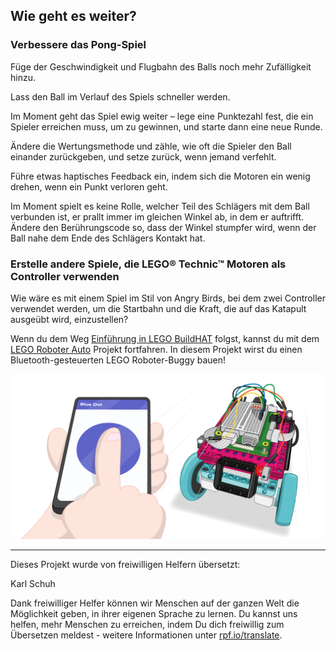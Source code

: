 ## Wie geht es weiter?

### Verbessere das Pong-Spiel

Füge der Geschwindigkeit und Flugbahn des Balls noch mehr Zufälligkeit hinzu.

Lass den Ball im Verlauf des Spiels schneller werden.

Im Moment geht das Spiel ewig weiter – lege eine Punktezahl fest, die ein Spieler erreichen muss, um zu gewinnen, und starte dann eine neue Runde.

Ändere die Wertungsmethode und zähle, wie oft die Spieler den Ball einander zurückgeben, und setze zurück, wenn jemand verfehlt.

Führe etwas haptisches Feedback ein, indem sich die Motoren ein wenig drehen, wenn ein Punkt verloren geht.

Im Moment spielt es keine Rolle, welcher Teil des Schlägers mit dem Ball verbunden ist, er prallt immer im gleichen Winkel ab, in dem er auftrifft. Ändere den Berührungscode so, dass der Winkel stumpfer wird, wenn der Ball nahe dem Ende des Schlägers Kontakt hat.

### Erstelle andere Spiele, die LEGO® Technic™ Motoren als Controller verwenden

Wie wäre es mit einem Spiel im Stil von Angry Birds, bei dem zwei Controller verwendet werden, um die Startbahn und die Kraft, die auf das Katapult ausgeübt wird, einzustellen?

Wenn du dem Weg [Einführung in LEGO BuildHAT](https://projects.raspberrypi.org/de-DE/pathways/lego-intro) folgst, kannst du mit dem [LEGO Roboter Auto](https://projects.raspberrypi.org/de-DE/projects/lego-robot-car) Projekt fortfahren. In diesem Projekt wirst du einen Bluetooth-gesteuerten LEGO Roboter-Buggy bauen!

![Lego Roboter-Auto-Projekt](images/robotcar.png)

***
Dieses Projekt wurde von freiwilligen Helfern übersetzt:

Karl Schuh

Dank freiwilliger Helfer können wir Menschen auf der ganzen Welt die Möglichkeit geben, in ihrer eigenen Sprache zu lernen. Du kannst uns helfen, mehr Menschen zu erreichen, indem Du dich freiwillig zum Übersetzen meldest - weitere Informationen unter [rpf.io/translate](https://rpf.io/translate).
